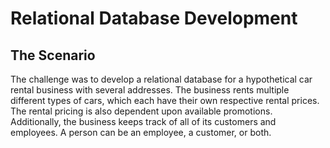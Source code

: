 <h1> Relational Database Development </h1>
<h2> The Scenario </h2>
The challenge was to develop a relational database for a hypothetical car rental business with several addresses. The business rents multiple different types of cars, which each have their own respective rental prices. The rental pricing is also dependent upon available promotions. Additionally, the business keeps track of all of its customers and employees. A person can be an employee, a customer, or both.

